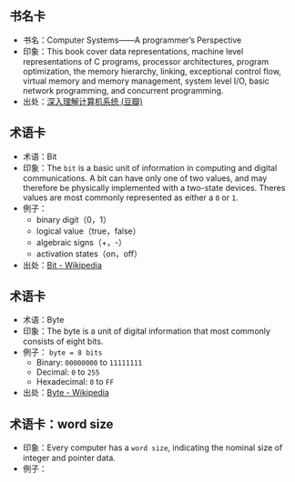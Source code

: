 ## 书名卡
- 书名：Computer Systems——A programmer’s Perspective
- 印象：This book cover data representations, machine level representations of C programs, processor architectures, program optimization, the memory hierarchy, linking, exceptional control flow, virtual memory and memory management, system level I/O, basic network programming, and concurrent programming.
- 出处：[深入理解计算机系统 (豆瓣)][1]

## 术语卡
- 术语：Bit
- 印象：The `bit` is a basic unit of information in computing and digital communications. A bit can have only one of two values, and may therefore be physically implemented with a two-state devices. Theres values are most commonly represented as either a `0` or `1`.
- 例子：
	- binary digit（0，1） 
	- logical value（true，false）
	- algebraic signs（+，-）
	- activation states（on，off）
- 出处：[Bit - Wikipedia][2]

## 术语卡
- 术语：Byte
- 印象：The byte is a unit of digital information that most commonly consists of eight bits.
- 例子： `byte = 8 bits`
	- Binary: `00000000` to `11111111`
	- Decimal: `0` to `255`
	- Hexadecimal: `0` to `FF`
- 出处：[Byte - Wikipedia][3]

## 术语卡：word size 
- 印象：Every computer has a `word size`, indicating the nominal size of integer and pointer data.
- 例子：

[1]:	https://book.douban.com/subject/1896753/
[2]:	https://en.wikipedia.org/wiki/Bit
[3]:	https://en.wikipedia.org/wiki/Byte